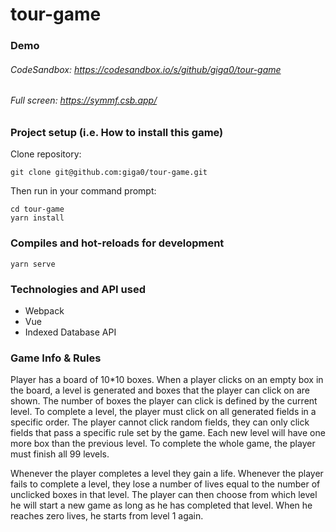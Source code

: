 # tour-game

### Demo
###### CodeSandbox: https://codesandbox.io/s/github/giga0/tour-game
###### Full screen: https://symmf.csb.app/

### Project setup (i.e. How to install this game)
Clone repository:
```
git clone git@github.com:giga0/tour-game.git
```

Then run in your command prompt:
```
cd tour-game
yarn install
```

### Compiles and hot-reloads for development
```
yarn serve
```

### Technologies and API used
- Webpack
- Vue
- Indexed Database API

### Game Info & Rules
Player has a board of 10*10 boxes. When a player clicks on an empty box in the board, a level is generated and boxes that the player can click on are shown. The number of boxes the player can click is defined by the current level. To complete a level, the player must click on all generated fields in a specific order. The player cannot click random fields, they can only click fields that pass a specific rule set by the game. Each new level will have one more box than the previous level. To complete the whole game, the player must finish all 99 levels.

Whenever the player completes a level they gain a life.
Whenever the player fails to complete a level, they lose a number of lives equal to the number of unclicked boxes in that level.
The player can then choose from which level he will start a new game as long as he has completed that level.
When he reaches zero lives, he starts from level 1 again.
